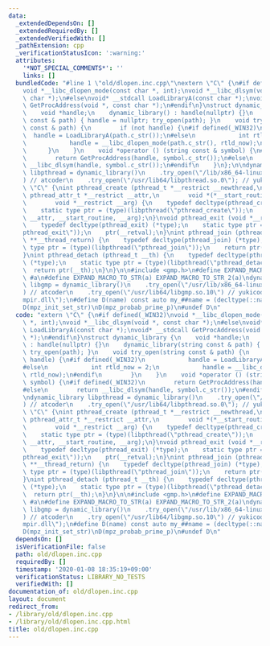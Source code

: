 ```yaml
---
data:
  _extendedDependsOn: []
  _extendedRequiredBy: []
  _extendedVerifiedWith: []
  _pathExtension: cpp
  _verificationStatusIcon: ':warning:'
  attributes:
    '*NOT_SPECIAL_COMMENTS*': ''
    links: []
  bundledCode: "#line 1 \"old/dlopen.inc.cpp\"\nextern \"C\" {\n#if defined(_WIN32)\n\
    void *__libc_dlopen_mode(const char *, int);\nvoid *__libc_dlsym(void *, const\
    \ char *);\n#else\nvoid* __stdcall LoadLibraryA(const char *);\nvoid* __stdcall\
    \ GetProcAddress(void *, const char *);\n#endif\n}\nstruct dynamic_library {\n\
    \    void *handle;\n    dynamic_library() : handle(nullptr) {}\n    dynamic_library(string\
    \ const & path) { handle = nullptr; try_open(path); }\n    void try_open(string\
    \ const & path) {\n        if (not handle) {\n#if defined(_WIN32)\n          \
    \  handle = LoadLibraryA(path.c_str());\n#else\n            int rtld_now = 2;\n\
    \            handle = __libc_dlopen_mode(path.c_str(), rtld_now);\n#endif\n  \
    \      }\n    }\n    void *operator () (string const & symbol) {\n#if defined(_WIN32)\n\
    \        return GetProcAddress(handle, symbol.c_str());\n#else\n        return\
    \ __libc_dlsym(handle, symbol.c_str());\n#endif\n    }\n};\n\ndynamic_library\
    \ libpthread = dynamic_library()\n    .try_open(\"/lib/x86_64-linux-gnu/libpthread.so.0\"\
    ) // atcoder\n    .try_open(\"/usr/lib64/libpthread.so.0\"); // yukicoder\nextern\
    \ \"C\" {\nint pthread_create (pthread_t *__restrict __newthread,\n        const\
    \ pthread_attr_t *__restrict __attr,\n        void *(*__start_routine) (void *),\n\
    \        void *__restrict __arg) {\n    typedef decltype(pthread_create) (*type);\n\
    \    static type ptr = (type)(libpthread(\"pthread_create\"));\n    return ptr(__newthread,\
    \ __attr, __start_routine, __arg);\n}\nvoid pthread_exit (void *__retval) {\n\
    \    typedef decltype(pthread_exit) (*type);\n    static type ptr = (type)(libpthread(\"\
    pthread_exit\"));\n    ptr(__retval);\n}\nint pthread_join (pthread_t __th, void\
    \ **__thread_return) {\n    typedef decltype(pthread_join) (*type);\n    static\
    \ type ptr = (type)(libpthread(\"pthread_join\"));\n    return ptr(__th, __thread_return);\n\
    }\nint pthread_detach (pthread_t __th) {\n    typedef decltype(pthread_detach)\
    \ (*type);\n    static type ptr = (type)(libpthread(\"pthread_detach\"));\n  \
    \  return ptr(__th);\n}\n}\n\n#include <gmp.h>\n#define EXPAND_MACRO_TO_STR_2(a)\
    \ #a\n#define EXPAND_MACRO_TO_STR(a) EXPAND_MACRO_TO_STR_2(a)\ndynamic_library\
    \ libgmp = dynamic_library()\n    .try_open(\"/usr/lib/x86_64-linux-gnu/libgmp.so.10\"\
    ) // atcoder\n    .try_open(\"/usr/lib64/libgmp.so.10\") // yukicoder\n    .try_open(\"\
    mpir.dll\");\n#define D(name) const auto my_##name = (decltype(::name) *)libgmp(EXPAND_MACRO_TO_STR(name))\n\
    D(mpz_init_set_str)\nD(mpz_probab_prime_p)\n#undef D\n"
  code: "extern \"C\" {\n#if defined(_WIN32)\nvoid *__libc_dlopen_mode(const char\
    \ *, int);\nvoid *__libc_dlsym(void *, const char *);\n#else\nvoid* __stdcall\
    \ LoadLibraryA(const char *);\nvoid* __stdcall GetProcAddress(void *, const char\
    \ *);\n#endif\n}\nstruct dynamic_library {\n    void *handle;\n    dynamic_library()\
    \ : handle(nullptr) {}\n    dynamic_library(string const & path) { handle = nullptr;\
    \ try_open(path); }\n    void try_open(string const & path) {\n        if (not\
    \ handle) {\n#if defined(_WIN32)\n            handle = LoadLibraryA(path.c_str());\n\
    #else\n            int rtld_now = 2;\n            handle = __libc_dlopen_mode(path.c_str(),\
    \ rtld_now);\n#endif\n        }\n    }\n    void *operator () (string const &\
    \ symbol) {\n#if defined(_WIN32)\n        return GetProcAddress(handle, symbol.c_str());\n\
    #else\n        return __libc_dlsym(handle, symbol.c_str());\n#endif\n    }\n};\n\
    \ndynamic_library libpthread = dynamic_library()\n    .try_open(\"/lib/x86_64-linux-gnu/libpthread.so.0\"\
    ) // atcoder\n    .try_open(\"/usr/lib64/libpthread.so.0\"); // yukicoder\nextern\
    \ \"C\" {\nint pthread_create (pthread_t *__restrict __newthread,\n        const\
    \ pthread_attr_t *__restrict __attr,\n        void *(*__start_routine) (void *),\n\
    \        void *__restrict __arg) {\n    typedef decltype(pthread_create) (*type);\n\
    \    static type ptr = (type)(libpthread(\"pthread_create\"));\n    return ptr(__newthread,\
    \ __attr, __start_routine, __arg);\n}\nvoid pthread_exit (void *__retval) {\n\
    \    typedef decltype(pthread_exit) (*type);\n    static type ptr = (type)(libpthread(\"\
    pthread_exit\"));\n    ptr(__retval);\n}\nint pthread_join (pthread_t __th, void\
    \ **__thread_return) {\n    typedef decltype(pthread_join) (*type);\n    static\
    \ type ptr = (type)(libpthread(\"pthread_join\"));\n    return ptr(__th, __thread_return);\n\
    }\nint pthread_detach (pthread_t __th) {\n    typedef decltype(pthread_detach)\
    \ (*type);\n    static type ptr = (type)(libpthread(\"pthread_detach\"));\n  \
    \  return ptr(__th);\n}\n}\n\n#include <gmp.h>\n#define EXPAND_MACRO_TO_STR_2(a)\
    \ #a\n#define EXPAND_MACRO_TO_STR(a) EXPAND_MACRO_TO_STR_2(a)\ndynamic_library\
    \ libgmp = dynamic_library()\n    .try_open(\"/usr/lib/x86_64-linux-gnu/libgmp.so.10\"\
    ) // atcoder\n    .try_open(\"/usr/lib64/libgmp.so.10\") // yukicoder\n    .try_open(\"\
    mpir.dll\");\n#define D(name) const auto my_##name = (decltype(::name) *)libgmp(EXPAND_MACRO_TO_STR(name))\n\
    D(mpz_init_set_str)\nD(mpz_probab_prime_p)\n#undef D\n"
  dependsOn: []
  isVerificationFile: false
  path: old/dlopen.inc.cpp
  requiredBy: []
  timestamp: '2020-01-08 18:35:19+09:00'
  verificationStatus: LIBRARY_NO_TESTS
  verifiedWith: []
documentation_of: old/dlopen.inc.cpp
layout: document
redirect_from:
- /library/old/dlopen.inc.cpp
- /library/old/dlopen.inc.cpp.html
title: old/dlopen.inc.cpp
---
```

